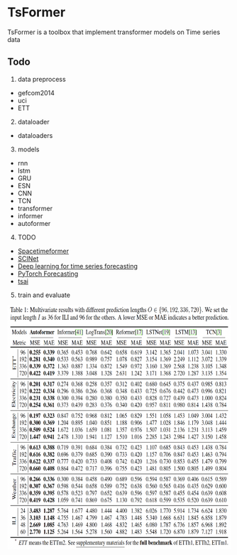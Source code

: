 # TsFormer
TsFormer is a toolbox that implement transformer models on Time series data


## Todo

1. data preprocess
- gefcom2014
- uci
- ETT

2. dataloader

- dataloaders

3. models

- rnn
- lstm
- GRU
- ESN
- CNN
- TCN
- transformer
- informer
- autoformer

4. TODO
- [Spacetimeformer](https://github.com/QData/spacetimeformer)
- [SCINet](https://github.com/cure-lab/SCINet)
- [Deep learning for time series forecasting](https://github.com/AIStream-Peelout/flow-forecast)
- [PyTorch Forecasting](https://github.com/jdb78/pytorch-forecasting)
- [tsai](https://github.com/timeseriesAI/tsai)

5. train and evaluate

<p align="center">
<img src="./docs/results.png" height = "550" alt="" align=left />
</p>
